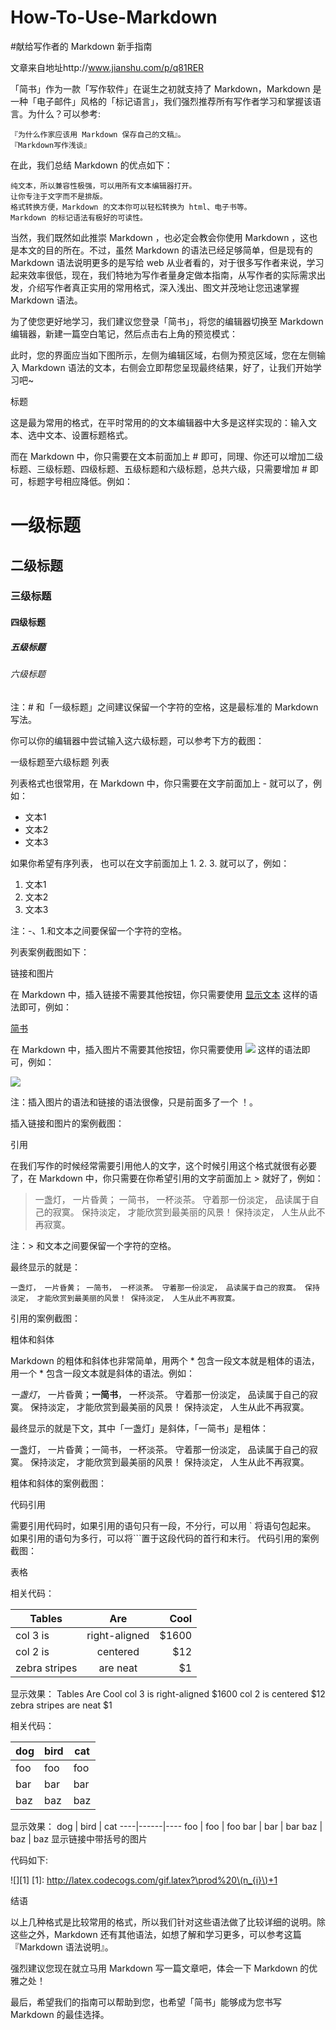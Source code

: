 # How-To-Use-Markdown


#献给写作者的 Markdown 新手指南

文章来自地址http://www.jianshu.com/p/q81RER

「简书」作为一款「写作软件」在诞生之初就支持了 Markdown，Markdown 是一种「电子邮件」风格的「标记语言」，我们强烈推荐所有写作者学习和掌握该语言。为什么？可以参考:

    『为什么作家应该用 Markdown 保存自己的文稿』。
    『Markdown写作浅谈』

在此，我们总结 Markdown 的优点如下：

    纯文本，所以兼容性极强，可以用所有文本编辑器打开。
    让你专注于文字而不是排版。
    格式转换方便，Markdown 的文本你可以轻松转换为 html、电子书等。
    Markdown 的标记语法有极好的可读性。

当然，我们既然如此推崇 Markdown ，也必定会教会你使用 Markdown ，这也是本文的目的所在。不过，虽然 Markdown 的语法已经足够简单，但是现有的 Markdown 语法说明更多的是写给 web 从业者看的，对于很多写作者来说，学习起来效率很低，现在，我们特地为写作者量身定做本指南，从写作者的实际需求出发，介绍写作者真正实用的常用格式，深入浅出、图文并茂地让您迅速掌握 Markdown 语法。

为了使您更好地学习，我们建议您登录「简书」，将您的编辑器切换至 Markdown 编辑器，新建一篇空白笔记，然后点击右上角的预览模式：


此时，您的界面应当如下图所示，左侧为编辑区域，右侧为预览区域，您在左侧输入 Markdown 语法的文本，右侧会立即帮您呈现最终结果，好了，让我们开始学习吧~

标题

这是最为常用的格式，在平时常用的的文本编辑器中大多是这样实现的：输入文本、选中文本、设置标题格式。

而在 Markdown 中，你只需要在文本前面加上 # 即可，同理、你还可以增加二级标题、三级标题、四级标题、五级标题和六级标题，总共六级，只需要增加 # 即可，标题字号相应降低。例如：

# 一级标题
## 二级标题
### 三级标题
#### 四级标题
##### 五级标题
###### 六级标题

注：# 和「一级标题」之间建议保留一个字符的空格，这是最标准的 Markdown 写法。

你可以你的编辑器中尝试输入这六级标题，可以参考下方的截图：

一级标题至六级标题
列表

列表格式也很常用，在 Markdown 中，你只需要在文字前面加上 - 就可以了，例如：

- 文本1
- 文本2
- 文本3

如果你希望有序列表，
也可以在文字前面加上 1. 2. 3. 就可以了，例如：

1. 文本1
2. 文本2
3. 文本3

注：-、1.和文本之间要保留一个字符的空格。

列表案例截图如下：

链接和图片

在 Markdown 中，插入链接不需要其他按钮，你只需要使用 [显示文本](链接地址) 这样的语法即可，例如：

[简书](http://www.jianshu.com)

在 Markdown 中，插入图片不需要其他按钮，你只需要使用 ![](图片链接地址) 这样的语法即可，例如：

![](http://ww4.sinaimg.cn/bmiddle/aa397b7fjw1dzplsgpdw5j.jpg)

注：插入图片的语法和链接的语法很像，只是前面多了一个 ！。

插入链接和图片的案例截图：

引用

在我们写作的时候经常需要引用他人的文字，这个时候引用这个格式就很有必要了，在 Markdown 中，你只需要在你希望引用的文字前面加上 > 就好了，例如：

> 一盏灯， 一片昏黄； 一简书， 一杯淡茶。 守着那一份淡定， 品读属于自己的寂寞。 保持淡定， 才能欣赏到最美丽的风景！ 保持淡定， 人生从此不再寂寞。

注：> 和文本之间要保留一个字符的空格。

最终显示的就是：

    一盏灯， 一片昏黄； 一简书， 一杯淡茶。 守着那一份淡定， 品读属于自己的寂寞。 保持淡定， 才能欣赏到最美丽的风景！ 保持淡定， 人生从此不再寂寞。

引用的案例截图：

粗体和斜体

Markdown 的粗体和斜体也非常简单，用两个 * 包含一段文本就是粗体的语法，用一个 * 包含一段文本就是斜体的语法。例如：

 *一盏灯*， 一片昏黄；**一简书**， 一杯淡茶。 守着那一份淡定， 品读属于自己的寂寞。 保持淡定， 才能欣赏到最美丽的风景！ 保持淡定， 人生从此不再寂寞。

最终显示的就是下文，其中「一盏灯」是斜体，「一简书」是粗体：

一盏灯， 一片昏黄；一简书， 一杯淡茶。 守着那一份淡定， 品读属于自己的寂寞。 保持淡定， 才能欣赏到最美丽的风景！ 保持淡定， 人生从此不再寂寞。

粗体和斜体的案例截图：

代码引用

需要引用代码时，如果引用的语句只有一段，不分行，可以用 ` 将语句包起来。
如果引用的语句为多行，可以将```置于这段代码的首行和末行。
代码引用的案例截图：

表格

相关代码：

| Tables        | Are           | Cool  |
| ------------- |:-------------:| -----:|
| col 3 is      | right-aligned | $1600 |
| col 2 is      | centered      |   $12 |
| zebra stripes | are neat      |    $1 |

显示效果：
Tables 	Are 	Cool
col 3 is 	right-aligned 	$1600
col 2 is 	centered 	$12
zebra stripes 	are neat 	$1


相关代码：

dog | bird | cat
----|------|----
foo | foo  | foo
bar | bar  | bar
baz | baz  | baz

显示效果：
dog | bird | cat
----|------|----
foo | foo | foo
bar | bar | bar
baz | baz | baz
显示链接中带括号的图片

代码如下:

![][1]
[1]: http://latex.codecogs.com/gif.latex?\prod%20\(n_{i}\)+1

结语

以上几种格式是比较常用的格式，所以我们针对这些语法做了比较详细的说明。除这些之外，Markdown 还有其他语法，如想了解和学习更多，可以参考这篇『Markdown 语法说明』。

强烈建议您现在就立马用 Markdown 写一篇文章吧，体会一下 Markdown 的优雅之处！

最后，希望我们的指南可以帮助到您，也希望「简书」能够成为您书写 Markdown 的最佳选择。
